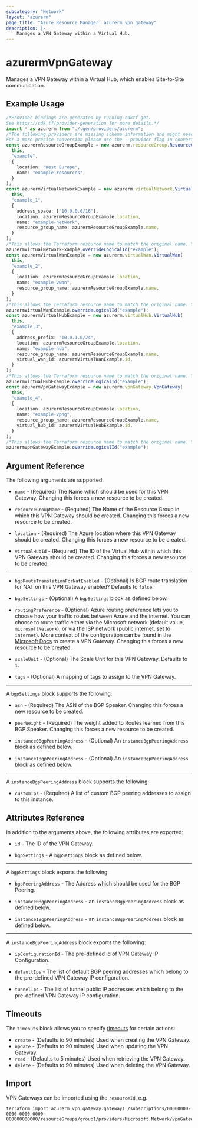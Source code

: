 ```yaml
---
subcategory: "Network"
layout: "azurerm"
page_title: "Azure Resource Manager: azurerm_vpn_gateway"
description: |-
    Manages a VPN Gateway within a Virtual Hub.
---
```


# azurermVpnGateway

Manages a VPN Gateway within a Virtual Hub, which enables Site-to-Site communication.

## Example Usage

```typescript
/*Provider bindings are generated by running cdktf get.
See https://cdk.tf/provider-generation for more details.*/
import * as azurerm from "./.gen/providers/azurerm";
/*The following providers are missing schema information and might need manual adjustments to synthesize correctly: azurerm.
For a more precise conversion please use the --provider flag in convert.*/
const azurermResourceGroupExample = new azurerm.resourceGroup.ResourceGroup(
  this,
  "example",
  {
    location: "West Europe",
    name: "example-resources",
  }
);
const azurermVirtualNetworkExample = new azurerm.virtualNetwork.VirtualNetwork(
  this,
  "example_1",
  {
    address_space: ["10.0.0.0/16"],
    location: azurermResourceGroupExample.location,
    name: "example-network",
    resource_group_name: azurermResourceGroupExample.name,
  }
);
/*This allows the Terraform resource name to match the original name. You can remove the call if you don't need them to match.*/
azurermVirtualNetworkExample.overrideLogicalId("example");
const azurermVirtualWanExample = new azurerm.virtualWan.VirtualWan(
  this,
  "example_2",
  {
    location: azurermResourceGroupExample.location,
    name: "example-vwan",
    resource_group_name: azurermResourceGroupExample.name,
  }
);
/*This allows the Terraform resource name to match the original name. You can remove the call if you don't need them to match.*/
azurermVirtualWanExample.overrideLogicalId("example");
const azurermVirtualHubExample = new azurerm.virtualHub.VirtualHub(
  this,
  "example_3",
  {
    address_prefix: "10.0.1.0/24",
    location: azurermResourceGroupExample.location,
    name: "example-hub",
    resource_group_name: azurermResourceGroupExample.name,
    virtual_wan_id: azurermVirtualWanExample.id,
  }
);
/*This allows the Terraform resource name to match the original name. You can remove the call if you don't need them to match.*/
azurermVirtualHubExample.overrideLogicalId("example");
const azurermVpnGatewayExample = new azurerm.vpnGateway.VpnGateway(
  this,
  "example_4",
  {
    location: azurermResourceGroupExample.location,
    name: "example-vpng",
    resource_group_name: azurermResourceGroupExample.name,
    virtual_hub_id: azurermVirtualHubExample.id,
  }
);
/*This allows the Terraform resource name to match the original name. You can remove the call if you don't need them to match.*/
azurermVpnGatewayExample.overrideLogicalId("example");

```

## Argument Reference

The following arguments are supported:

*   `name` - (Required) The Name which should be used for this VPN Gateway. Changing this forces a new resource to be created.

*   `resourceGroupName` - (Required) The Name of the Resource Group in which this VPN Gateway should be created. Changing this forces a new resource to be created.

*   `location` - (Required) The Azure location where this VPN Gateway should be created. Changing this forces a new resource to be created.

*   `virtualHubId` - (Required) The ID of the Virtual Hub within which this VPN Gateway should be created. Changing this forces a new resource to be created.

***

*   `bgpRouteTranslationForNatEnabled` - (Optional) Is BGP route translation for NAT on this VPN Gateway enabled? Defaults to `false`.

*   `bgpSettings` - (Optional) A `bgpSettings` block as defined below.

*   `routingPreference` - (Optional) Azure routing preference lets you to choose how your traffic routes between Azure and the internet. You can choose to route traffic either via the Microsoft network (default value, `microsoftNetwork`), or via the ISP network (public internet, set to `internet`). More context of the configuration can be found in the [Microsoft Docs](https://docs.microsoft.com/azure/virtual-wan/virtual-wan-site-to-site-portal#gateway) to create a VPN Gateway. Changing this forces a new resource to be created.

*   `scaleUnit` - (Optional) The Scale Unit for this VPN Gateway. Defaults to `1`.

*   `tags` - (Optional) A mapping of tags to assign to the VPN Gateway.

***

A `bgpSettings` block supports the following:

*   `asn` - (Required) The ASN of the BGP Speaker. Changing this forces a new resource to be created.

*   `peerWeight` - (Required) The weight added to Routes learned from this BGP Speaker. Changing this forces a new resource to be created.

*   `instance0BgpPeeringAddress` - (Optional) An `instanceBgpPeeringAddress` block as defined below.

*   `instance1BgpPeeringAddress` - (Optional) An `instanceBgpPeeringAddress` block as defined below.

***

A `instanceBgpPeeringAddress` block supports the following:

* `customIps` - (Required) A list of custom BGP peering addresses to assign to this instance.

## Attributes Reference

In addition to the arguments above, the following attributes are exported:

*   `id` - The ID of the VPN Gateway.

*   `bgpSettings` - A `bgpSettings` block as defined below.

***

A `bgpSettings` block exports the following:

*   `bgpPeeringAddress` - The Address which should be used for the BGP Peering.

*   `instance0BgpPeeringAddress` - an `instanceBgpPeeringAddress` block as defined below.

*   `instance1BgpPeeringAddress` - an `instanceBgpPeeringAddress` block as defined below.

***

A `instanceBgpPeeringAddress` block exports the following:

*   `ipConfigurationId` - The pre-defined id of VPN Gateway IP Configuration.

*   `defaultIps` - The list of default BGP peering addresses which belong to the pre-defined VPN Gateway IP configuration.

*   `tunnelIps` - The list of tunnel public IP addresses which belong to the pre-defined VPN Gateway IP configuration.

## Timeouts

The `timeouts` block allows you to specify [timeouts](https://www.terraform.io/language/resources/syntax#operation-timeouts) for certain actions:

* `create` - (Defaults to 90 minutes) Used when creating the VPN Gateway.
* `update` - (Defaults to 90 minutes) Used when updating the VPN Gateway.
* `read` - (Defaults to 5 minutes) Used when retrieving the VPN Gateway.
* `delete` - (Defaults to 90 minutes) Used when deleting the VPN Gateway.

## Import

VPN Gateways can be imported using the `resourceId`, e.g.

```console
terraform import azurerm_vpn_gateway.gateway1 /subscriptions/00000000-0000-0000-0000-000000000000/resourceGroups/group1/providers/Microsoft.Network/vpnGateways/gateway1
```
